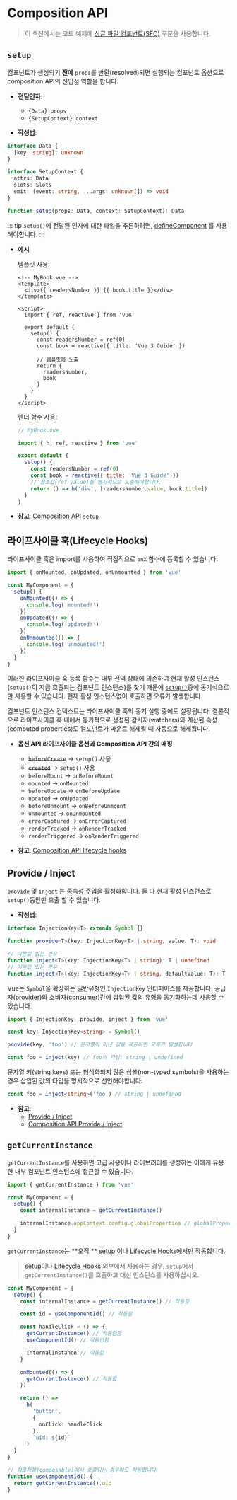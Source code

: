 # Composition API

> 이 섹션에서는 코드 예제에 [싱글 파일 컴포넌트(SFC)](../guide/single-file-component.html) 구문을 사용합니다.

## `setup`

컴포넌트가 생성되기 <strong>전에</strong> <code>props</code>를 반환(resolved)되면 실행되는 컴포넌트 옵션으로 composition API의 진입점 역할을 합니다.

- **전달인자:**

    - `{Data} props`
    - `{SetupContext} context`

- <strong>작성법</strong>:

```ts
interface Data {
  [key: string]: unknown
}

interface SetupContext {
  attrs: Data
  slots: Slots
  emit: (event: string, ...args: unknown[]) => void
}

function setup(props: Data, context: SetupContext): Data
```

::: tip 
`setup()`에 전달된 인자에 대한 타입을 추론하려면, [defineComponent](global-api.html#definecomponent) 를 사용해야합니다. 
:::

- **예시**

    템플릿 사용:

    ```vue-html
    <!-- MyBook.vue -->
    <template>
      <div>{{ readersNumber }} {{ book.title }}</div>
    </template>

    <script>
      import { ref, reactive } from 'vue'

      export default {
        setup() {
          const readersNumber = ref(0)
          const book = reactive({ title: 'Vue 3 Guide' })

          // 템플릿에 노출
          return {
            readersNumber,
            book
          }
        }
      }
    </script>
    ```

    렌더 함수 사용:

    ```js
    // MyBook.vue

    import { h, ref, reactive } from 'vue'

    export default {
      setup() {
        const readersNumber = ref(0)
        const book = reactive({ title: 'Vue 3 Guide' })
        // 참조값(ref value)을 명시적으로 노출해야합니다.
        return () => h('div', [readersNumber.value, book.title])
      }
    }
    ```

- **참고**: [Composition API `setup`](../guide/composition-api-setup.html)

## 라이프사이클 훅(Lifecycle Hooks)

라이프사이클 훅은 import를 사용하여 직접적으로 `onX` 함수에 등록할 수 있습니다:

```js
import { onMounted, onUpdated, onUnmounted } from 'vue'

const MyComponent = {
  setup() {
    onMounted(() => {
      console.log('mounted!')
    })
    onUpdated(() => {
      console.log('updated!')
    })
    onUnmounted(() => {
      console.log('unmounted!')
    })
  }
}
```

이러한 라이프사이클 훅 등록 함수는 내부 전역 상태에 의존하여 현재 활성 인스턴스(`setup()`이 지금 호출되는 컴포넌트 인스턴스)를 찾기 때문에 <a data-md-type="raw_html" href="#setup">`setup()`</a>중에 동기식으로만 사용할 수 있습니다. 현재 활성 인스턴스없이 호출하면 오류가 발생합니다.

컴포넌트 인스턴스 컨텍스트는 라이프사이클 훅의 동기 실행 중에도 설정됩니다. 결론적으로 라이프사이클 훅 내에서 동기적으로 생성된 감시자(watchers)와 계산된 속성(computed properties)도 컴포넌트가 마운트 해제될 때 자동으로 해제됩니다.

- **옵션 API 라이프사이클 옵션과 Composition API 간의 매핑**

    - ~~`beforeCreate`~~ -> `setup()` 사용
    - ~~`created`~~ -> `setup()`  사용
    - `beforeMount` -> `onBeforeMount`
    - `mounted` -> `onMounted`
    - `beforeUpdate` -> `onBeforeUpdate`
    - `updated` -> `onUpdated`
    - `beforeUnmount` -> `onBeforeUnmount`
    - `unmounted` -> `onUnmounted`
    - `errorCaptured` -> `onErrorCaptured`
    - `renderTracked` -> `onRenderTracked`
    - `renderTriggered` -> `onRenderTriggered`

- **참고**: [Composition API lifecycle hooks](../guide/composition-api-lifecycle-hooks.html)

## Provide / Inject

`provide` 및 <code>inject</code> 는 종속성 주입을 활성화합니다. 둘 다 현재 활성 인스턴스로 <a><code>setup()</code></a>동안만 호출 할 수 있습니다.

- **작성법**:

```ts
interface InjectionKey<T> extends Symbol {}

function provide<T>(key: InjectionKey<T> | string, value: T): void

// 기본값 없는 경우
function inject<T>(key: InjectionKey<T> | string): T | undefined
// 기본값 있는 경우
function inject<T>(key: InjectionKey<T> | string, defaultValue: T): T
```

Vue는 `Symbol`을 확장하는 일반유형인 `InjectionKey` 인터페이스를 제공합니다. 공급자(provider)와 소비자(consumer)간에 삽입된 값의 유형을 동기화하는데 사용할 수 있습니다.

```ts
import { InjectionKey, provide, inject } from 'vue'

const key: InjectionKey<string> = Symbol()

provide(key, 'foo') // 문자열이 아닌 값을 제공하면 오류가 발생합니다

const foo = inject(key) // foo의 타입: string | undefined
```

문자열 키(string keys) 또는 형식화되지 않은 심볼(non-typed symbols)을 사용하는 경우 삽입된 값의 타입을 명시적으로 선언해야합니다:

```ts
const foo = inject<string>('foo') // string | undefined
```

- **참고**:
    - [Provide / Inject](../guide/component-provide-inject.html)
    - [Composition API Provide / Inject](../guide/composition-api-provide-inject.html)

## `getCurrentInstance`

`getCurrentInstance`를 사용하면 고급 사용이나 라이브러리를 생성하는 이에게 유용한 내부 컴포넌트 인스턴스에 접근할 수 있습니다.

```ts
import { getCurrentInstance } from 'vue'

const MyComponent = {
  setup() {
    const internalInstance = getCurrentInstance()

    internalInstance.appContext.config.globalProperties // globalProperties에 접근
  }
}
```

`getCurrentInstance`는 **오직 ** [setup](#setup) 이나 [Lifecycle Hooks](#lifecycle-hooks)에서만 작동합니다.

> [setup](#setup)이나 [Lifecycle Hooks](#lifecycle-hooks) 외부에서 사용하는 경우, `setup`에서 `getCurrentInstance()`를 호출하고 대신 인스턴스를 사용하십시오.

```ts
const MyComponent = {
  setup() {
    const internalInstance = getCurrentInstance() // 작동함

    const id = useComponentId() // 작동함

    const handleClick = () => {
      getCurrentInstance() // 작동안함
      useComponentId() // 작동안함

      internalInstance // 작동함
    }

    onMounted(() => {
      getCurrentInstance() // 작동함
    })

    return () =>
      h(
        'button',
        {
          onClick: handleClick
        },
        `uid: ${id}`
      )
  }
}

// 컴포저블(composable)에서 호출되는 경우에도 작동합니다
function useComponentId() {
  return getCurrentInstance().uid
}
```
